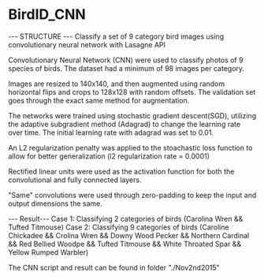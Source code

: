 # BirdID_CNN


--- STRUCTURE ---
Classify a set of 9 category bird images using convolutionary neural network with Lasagne API

Convolutionary Neural Network (CNN) were used to classify photos of 9 species of birds. The dataset had a minimum of 98 images per category.

Images are resized to 140x140, and then augmented using random horizontal flips and crops to 128x128 with random offsets. The validation set goes through the exact same method for augmentation.

The networks were trained using stochastic gradient descent(SGD), utilizing the adaptive subgradient method (Adagrad) to change the learning rate over time. The initial learning rate with adagrad was set to 0.01.

An L2 regularization penalty was applied to the stoachastic loss function to allow for better generalization (l2 regularization rate = 0.0001)

Rectified linear units were used as the activation function for both the convolutional and fully connected layers.

"Same" convolutions were used through zero-padding to keep the input and output dimensions the same.


--- Result---
Case 1: Classifying 2 categories of birds 
        (Carolina Wren && Tufted Titmouse)
Case 2: Classifying 9 categories of birds 
        (Caroline Chickadee && Crolina Wren && Downy Wood Pecker && Northern Cardinal && Red Bellied Woodpe && Tufted Titmouse && White Throated Spar && Yellow Rumped Warbler)

The CNN script and result can be found in folder "./Nov2nd2015"
